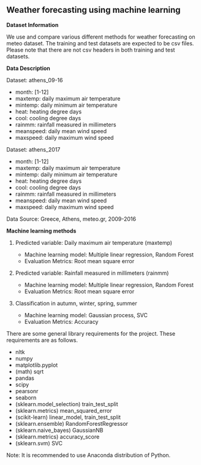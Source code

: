 ## Weather forecasting using machine learning 

**Dataset Information**

We use and compare various different methods for weather forecasting on meteo dataset. The training and test datasets are expected to be csv files. Please note that there are not csv headers in both training and test datasets.

**Data Description**

Dataset: athens_09-16

- month: [1-12]
- maxtemp: daily maximum air temperature
- mintemp: daily minimum air temperature
- heat: heating degree days
- cool: cooling degree days
- rainmm: rainfall measured in millimeters
- meanspeed: daily mean wind speed
- maxspeed: daily maximum wind speed

Dataset: athens_2017

- month: [1-12]
- maxtemp: daily maximum air temperature
- mintemp: daily minimum air temperature
- heat: heating degree days
- cool: cooling degree days
- rainmm: rainfall measured in millimeters
- meanspeed: daily mean wind speed
- maxspeed: daily maximum wind speed

Data Source: Greece, Athens, meteo.gr, 2009-2016

**Machine learning methods**

1.  Predicted variable: Daily maximum air temperature (maxtemp)
    - Machine learning model: Multiple linear regression, Random Forest
    - Evaluation Metrics: Root mean square error
    
2.  Predicted variable: Rainfall measured in millimeters (rainmm)  
    - Machine learning model: Multiple linear regression, Random Forest
    - Evaluation Metrics: Root mean square error
    
3.  Classification in autumn, winter, spring, summer
    - Machine learning model: Gaussian process, SVC
    - Evaluation Metrics: Accuracy
    
    

There are some general library requirements for the project. These requirements are as follows.
- nltk
- numpy
- matplotlib.pyplot 
- (math) sqrt
- pandas 
- scipy
- pearsonr
- seaborn 
- (sklearn.model_selection)  train_test_split
- (sklearn.metrics) mean_squared_error
- (scikit-learn) linear_model, train_test_split
- (sklearn.ensemble) RandomForestRegressor
- (sklearn.naive_bayes) GaussianNB
- (sklearn.metrics) accuracy_score
- (sklearn.svm) SVC

Note: It is recommended to use Anaconda distribution of Python.

